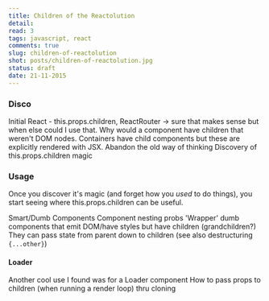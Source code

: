 ```yaml
---
title: Children of the Reactolution
detail:
read: 3
tags: javascript, react
comments: true
slug: children-of-reactolution
shot: posts/children-of-reactolution.jpg
status: draft
date: 21-11-2015
---
```


### Disco

Initial React - this.props.children, ReactRouter -> sure that makes sense but when else could I use that. Why would a component have children that weren't DOM nodes. Containers have child components but these are explicitly rendered with JSX.
Abandon the old way of thinking
Discovery of this.props.children magic

### Usage

Once you discover it's magic (and forget how you *used* to do things), you start seeing where this.props.children can be useful.

Smart/Dumb Components
Component nesting probs
'Wrapper' dumb components that emit DOM/have styles but have children (grandchildren?)
They can pass state from parent down to children (see also destructuring `{...other}`)

#### Loader

Another cool use I found was for a Loader component
How to pass props to children (when running a render loop) thru cloning
